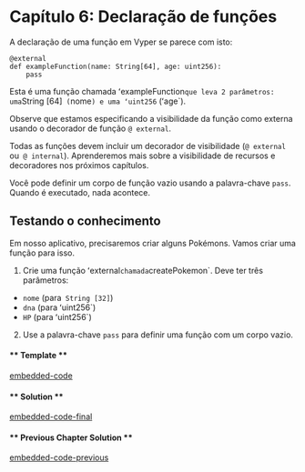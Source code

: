 <!-- Add translation for the following page: https://vyper.fun/#/1/function_declarations
Do NOT change the code below. The below code runs the code editor -->

<!-- tabs:start -->

# Capítulo 6: Declaração de funções

A declaração de uma função em Vyper se parece com isto:

```vyper
@external
def exampleFunction(name: String[64], age: uint256):
    pass
```
Esta é uma função chamada ʻexampleFunction` que leva 2 parâmetros: uma `String [64]` (`nome`) e uma ʻuint256` (ʻage`).

Observe que estamos especificando a visibilidade da função como externa usando o decorador de função `@ external`.

Todas as funções devem incluir um decorador de visibilidade (`@ external` ou` @ internal`). Aprenderemos mais sobre a visibilidade de recursos e decoradores nos próximos capítulos.

Você pode definir um corpo de função vazio usando a palavra-chave `pass`. Quando é executado, nada acontece.

## Testando o conhecimento

Em nosso aplicativo, precisaremos criar alguns Pokémons. Vamos criar uma função para isso.

1. Crie uma função ʻexternal` chamada `createPokemon`. Deve ter três parâmetros:

- `nome` (para` String [32]`)
- `dna` (para ʻuint256`)
- `HP` (para ʻuint256`)

2. Use a palavra-chave `pass` para definir uma função com um corpo vazio.


#### ** Template **

[embedded-code](../../assets/1/1.6-template-code.vy ':include :type=code embed-template')

#### ** Solution **

[embedded-code-final](../../assets/1/1.6-finished-code.vy ':include :type=code embed-final')

#### ** Previous Chapter Solution **

[embedded-code-previous](../../assets/1/1.5-finished-code.vy ':include :type=code embed-previous')

<!-- tabs:end -->
